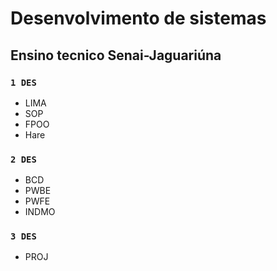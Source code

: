 # Desenvolvimento de sistemas  
## Ensino tecnico Senai-Jaguariúna
  

### `1 DES`
- LIMA
- SOP
- FPOO
- Hare

### `2 DES`
- BCD
- PWBE
- PWFE
- INDMO
  
### `3 DES`
- PROJ

